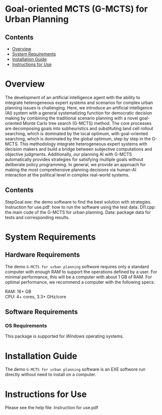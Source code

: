# Goal-oriented MCTS (G-MCTS) for Urban Planning


## Contents

- [Overview](#overview)
- [System Requirements](#system-requirements)
- [Installation Guide](#installation-guide)
- [Instructions for Use](#instructions-for-use)

# Overview

The development of an artificial intelligence agent with the ability to integrate heterogeneous expert systems and scenarios for complex urban planning issues is challenging. Here, we introduce an artificial intelligence (AI) system with a general systematizing function for democratic decision making by combining the traditional scenario planning with a novel goal-oriented Monte Carlo tree search (G-MCTS) method. The core processes are decomposing goals into subheuristics and substituting land cell rollout searching, which is dominated by the local optimum, with goal-oriented searching, which is dominated by the global optimum, step by step in the G-MCTS. This methodology integrate heterogeneous expert systems with decision makers and build a bridge between subjective computations and objective judgments. Additionally, our planning AI with G-MCTS automatically provides strategies for satisfying multiple goals without deliberate policy programming. In general, we provide an approach for making the most comprehensive planning decisions via human-AI interaction at the political level in complex real-world systems.

## Contents

StepGoal.exe: the demo software to find the best solution with strategies.
Instruction for use.pdf: how to run the software using the test data.
Dl1.cpp: the main code of the G-MCTS for urban planning. 
Data: package data for tests and corresponding results.

# System Requirements

## Hardware Requirements

The demo `G-MCTS for urban planning` softwore requires only a standard computer with enough RAM to support the operations defined by a user. For minimal performance, this will be a computer with about 1 GB of RAM. For optimal performance, we recommend a computer with the following specs:

RAM: 16+ GB  
CPU: 4+ cores, 3.3+ GHz/core

## Software Requirements

### OS Requirements

This package is supported for *Windows* operating systems. 

# Installation Guide

The demo `G-MCTS for urban planning` software is an EXE softwore run directly without need to install on a computer.

# Instructions for Use

Please see the help file: Instruction for use.pdf
